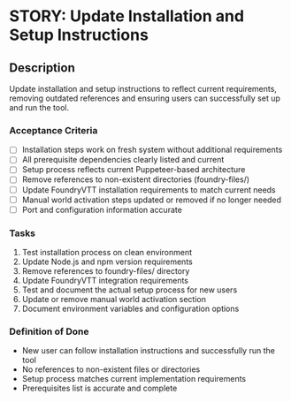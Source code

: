 # STORY: Update Installation and Setup Instructions

## Description
Update installation and setup instructions to reflect current requirements, removing outdated references and ensuring users can successfully set up and run the tool.

### Acceptance Criteria
- [ ] Installation steps work on fresh system without additional requirements
- [ ] All prerequisite dependencies clearly listed and current
- [ ] Setup process reflects current Puppeteer-based architecture
- [ ] Remove references to non-existent directories (foundry-files/)
- [ ] Update FoundryVTT installation requirements to match current needs
- [ ] Manual world activation steps updated or removed if no longer needed
- [ ] Port and configuration information accurate

### Tasks
1. Test installation process on clean environment
2. Update Node.js and npm version requirements
3. Remove references to foundry-files/ directory
4. Update FoundryVTT integration requirements
5. Test and document the actual setup process for new users
6. Update or remove manual world activation section
7. Document environment variables and configuration options

### Definition of Done
- New user can follow installation instructions and successfully run the tool
- No references to non-existent files or directories
- Setup process matches current implementation requirements
- Prerequisites list is accurate and complete